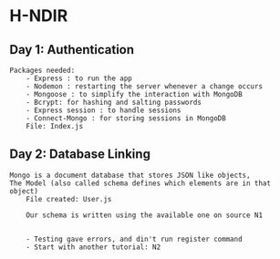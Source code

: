 # H-NDIR
## Day 1: Authentication
	Packages needed:
		- Express : to run the app
		- Nodemon : restarting the server whenever a change occurs 
		- Mongoose : to simplify the interaction with MongoDB
		- Bcrypt: for hashing and salting passwords
		- Express session : to handle sessions
		- Connect-Mongo : for storing sessions in MongoDB
		File: Index.js

## Day 2: Database Linking
	Mongo is a document database that stores JSON like objects,
	The Model (also called schema defines which elements are in that object)
		File created: User.js

		Our schema is written using the available one on source N1


		- Testing gave errors, and din't run register command
		- Start with another tutorial: N2
